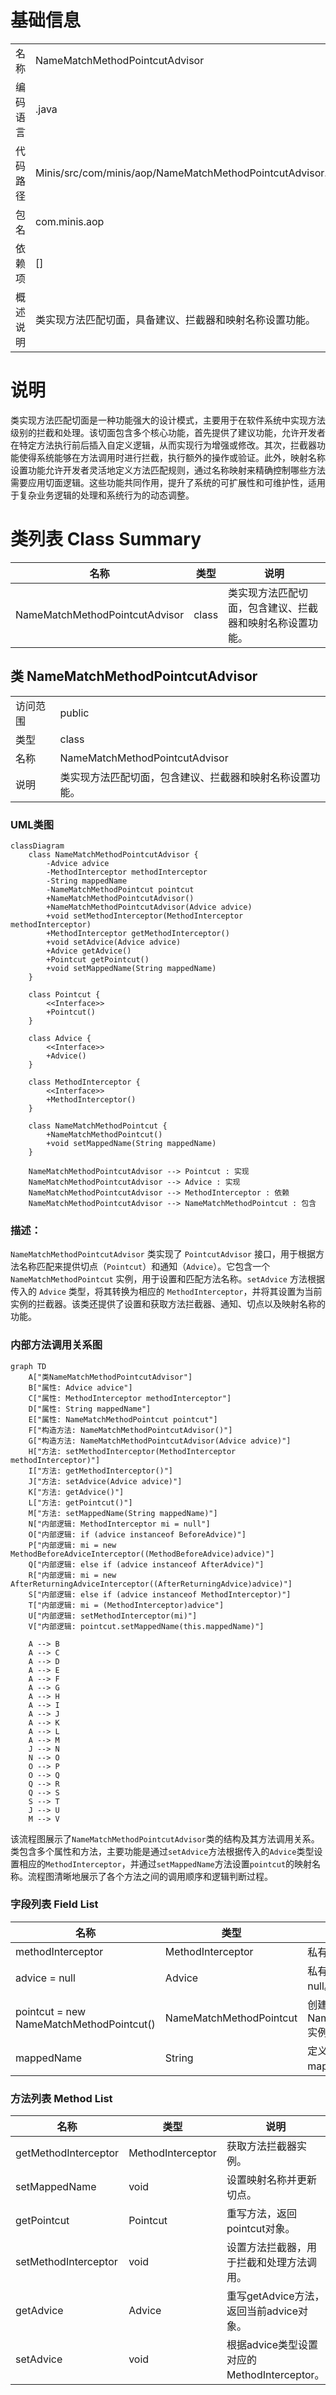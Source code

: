 # 基础信息

|      |      |
|------|------|
| 名称 | NameMatchMethodPointcutAdvisor |
| 编码语言 | .java |
| 代码路径 | Minis/src/com/minis/aop/NameMatchMethodPointcutAdvisor.java |
| 包名 | com.minis.aop |
| 依赖项 | [] |
| 概述说明 | 类实现方法匹配切面，具备建议、拦截器和映射名称设置功能。 |

# 说明

类实现方法匹配切面是一种功能强大的设计模式，主要用于在软件系统中实现方法级别的拦截和处理。该切面包含多个核心功能，首先提供了建议功能，允许开发者在特定方法执行前后插入自定义逻辑，从而实现行为增强或修改。其次，拦截器功能使得系统能够在方法调用时进行拦截，执行额外的操作或验证。此外，映射名称设置功能允许开发者灵活地定义方法匹配规则，通过名称映射来精确控制哪些方法需要应用切面逻辑。这些功能共同作用，提升了系统的可扩展性和可维护性，适用于复杂业务逻辑的处理和系统行为的动态调整。

# 类列表 Class Summary

| 名称   | 类型  | 说明 |
|-------|------|-------------|
| NameMatchMethodPointcutAdvisor | class | 类实现方法匹配切面，包含建议、拦截器和映射名称设置功能。 |



## 类 NameMatchMethodPointcutAdvisor

|      |      |
|------|------|
| 访问范围 | public |
| 类型 | class |
| 名称 | NameMatchMethodPointcutAdvisor |
| 说明 | 类实现方法匹配切面，包含建议、拦截器和映射名称设置功能。 |


### UML类图

```mermaid
classDiagram
    class NameMatchMethodPointcutAdvisor {
        -Advice advice
        -MethodInterceptor methodInterceptor
        -String mappedName
        -NameMatchMethodPointcut pointcut
        +NameMatchMethodPointcutAdvisor()
        +NameMatchMethodPointcutAdvisor(Advice advice)
        +void setMethodInterceptor(MethodInterceptor methodInterceptor)
        +MethodInterceptor getMethodInterceptor()
        +void setAdvice(Advice advice)
        +Advice getAdvice()
        +Pointcut getPointcut()
        +void setMappedName(String mappedName)
    }

    class Pointcut {
        <<Interface>>
        +Pointcut()
    }

    class Advice {
        <<Interface>>
        +Advice()
    }

    class MethodInterceptor {
        <<Interface>>
        +MethodInterceptor()
    }

    class NameMatchMethodPointcut {
        +NameMatchMethodPointcut()
        +void setMappedName(String mappedName)
    }

    NameMatchMethodPointcutAdvisor --> Pointcut : 实现
    NameMatchMethodPointcutAdvisor --> Advice : 实现
    NameMatchMethodPointcutAdvisor --> MethodInterceptor : 依赖
    NameMatchMethodPointcutAdvisor --> NameMatchMethodPointcut : 包含
```

### 描述：
`NameMatchMethodPointcutAdvisor` 类实现了 `PointcutAdvisor` 接口，用于根据方法名称匹配来提供切点（`Pointcut`）和通知（`Advice`）。它包含一个 `NameMatchMethodPointcut` 实例，用于设置和匹配方法名称。`setAdvice` 方法根据传入的 `Advice` 类型，将其转换为相应的 `MethodInterceptor`，并将其设置为当前实例的拦截器。该类还提供了设置和获取方法拦截器、通知、切点以及映射名称的功能。


### 内部方法调用关系图

```mermaid
graph TD
    A["类NameMatchMethodPointcutAdvisor"]
    B["属性: Advice advice"]
    C["属性: MethodInterceptor methodInterceptor"]
    D["属性: String mappedName"]
    E["属性: NameMatchMethodPointcut pointcut"]
    F["构造方法: NameMatchMethodPointcutAdvisor()"]
    G["构造方法: NameMatchMethodPointcutAdvisor(Advice advice)"]
    H["方法: setMethodInterceptor(MethodInterceptor methodInterceptor)"]
    I["方法: getMethodInterceptor()"]
    J["方法: setAdvice(Advice advice)"]
    K["方法: getAdvice()"]
    L["方法: getPointcut()"]
    M["方法: setMappedName(String mappedName)"]
    N["内部逻辑: MethodInterceptor mi = null"]
    O["内部逻辑: if (advice instanceof BeforeAdvice)"]
    P["内部逻辑: mi = new MethodBeforeAdviceInterceptor((MethodBeforeAdvice)advice)"]
    Q["内部逻辑: else if (advice instanceof AfterAdvice)"]
    R["内部逻辑: mi = new AfterReturningAdviceInterceptor((AfterReturningAdvice)advice)"]
    S["内部逻辑: else if (advice instanceof MethodInterceptor)"]
    T["内部逻辑: mi = (MethodInterceptor)advice"]
    U["内部逻辑: setMethodInterceptor(mi)"]
    V["内部逻辑: pointcut.setMappedName(this.mappedName)"]

    A --> B
    A --> C
    A --> D
    A --> E
    A --> F
    A --> G
    A --> H
    A --> I
    A --> J
    A --> K
    A --> L
    A --> M
    J --> N
    N --> O
    O --> P
    O --> Q
    Q --> R
    Q --> S
    S --> T
    J --> U
    M --> V
```

该流程图展示了`NameMatchMethodPointcutAdvisor`类的结构及其方法调用关系。类包含多个属性和方法，主要功能是通过`setAdvice`方法根据传入的`Advice`类型设置相应的`MethodInterceptor`，并通过`setMappedName`方法设置`pointcut`的映射名称。流程图清晰地展示了各个方法之间的调用顺序和逻辑判断过程。

### 字段列表 Field List

| 名称  | 类型  | 说明 |
|-------|-------|------|
| methodInterceptor | MethodInterceptor | 私有方法拦截器实例声明。 |
| advice = null | Advice | 私有变量advice初始化为null。 |
| pointcut = new NameMatchMethodPointcut() | NameMatchMethodPointcut | 创建了一个私有且不可变的NameMatchMethodPointcut实例。 |
| mappedName | String | 定义了一个私有字符串变量mappedName。 |

### 方法列表 Method List

| 名称  | 类型  | 说明 |
|-------|-------|------|
| getMethodInterceptor | MethodInterceptor | 获取方法拦截器实例。 |
| setMappedName | void | 设置映射名称并更新切点。 |
| getPointcut | Pointcut | 重写方法，返回pointcut对象。 |
| setMethodInterceptor | void | 设置方法拦截器，用于拦截和处理方法调用。 |
| getAdvice | Advice | 重写getAdvice方法，返回当前advice对象。 |
| setAdvice | void | 根据advice类型设置对应的MethodInterceptor。 |





